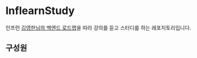 # InflearnStudy
인프런 [김영한님의 백엔드 로드맵](https://www.inflearn.com/roadmaps?title=%EA%B9%80%EC%98%81%ED%95%9C&page=1)을 따라 강의를 듣고 스터디를 하는 레포지토리입니다.

## 구성원

<br>

##

<br>

<br>
<br>
